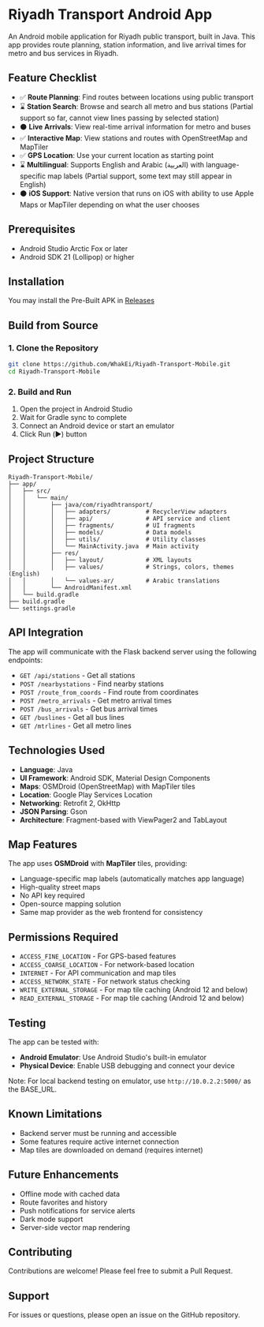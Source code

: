 # Riyadh Transport Android App

An Android mobile application for Riyadh public transport, built in Java. This app provides route planning, station information, and live arrival times for metro and bus services in Riyadh.

## Feature Checklist

- ✅ **Route Planning**: Find routes between locations using public transport
- ⌛ **Station Search**: Browse and search all metro and bus stations (Partial support so far, cannot view lines passing by selected station)
- ⚫ **Live Arrivals**: View real-time arrival information for metro and buses
- ✅ **Interactive Map**: View stations and routes with OpenStreetMap and MapTiler
- ✅ **GPS Location**: Use your current location as starting point
- ⌛ **Multilingual**: Supports English and Arabic (العربية) with language-specific map labels (Partial support, some text may still appear in English)
- ⚫ **iOS Support**: Native version that runs on iOS with ability to use Apple Maps or MapTiler depending on what the user chooses

## Prerequisites

- Android Studio Arctic Fox or later
- Android SDK 21 (Lollipop) or higher

## Installation
You may install the Pre-Built APK in [Releases](https://github.com/WhakEi/Riyadh-Transport-Mobile/releases)

## Build from Source

### 1. Clone the Repository

```bash
git clone https://github.com/WhakEi/Riyadh-Transport-Mobile.git
cd Riyadh-Transport-Mobile
```

### 2. Build and Run

1. Open the project in Android Studio
2. Wait for Gradle sync to complete
3. Connect an Android device or start an emulator
4. Click Run (▶️) button

## Project Structure

```
Riyadh-Transport-Mobile/
├── app/
│   ├── src/
│   │   └── main/
│   │       ├── java/com/riyadhtransport/
│   │       │   ├── adapters/          # RecyclerView adapters
│   │       │   ├── api/               # API service and client
│   │       │   ├── fragments/         # UI fragments
│   │       │   ├── models/            # Data models
│   │       │   ├── utils/             # Utility classes
│   │       │   └── MainActivity.java  # Main activity
│   │       ├── res/
│   │       │   ├── layout/            # XML layouts
│   │       │   ├── values/            # Strings, colors, themes (English)
│   │       │   └── values-ar/         # Arabic translations
│   │       └── AndroidManifest.xml
│   └── build.gradle
├── build.gradle
└── settings.gradle
```

## API Integration

The app will communicate with the Flask backend server using the following endpoints:

- `GET /api/stations` - Get all stations
- `POST /nearbystations` - Find nearby stations
- `POST /route_from_coords` - Find route from coordinates
- `POST /metro_arrivals` - Get metro arrival times
- `POST /bus_arrivals` - Get bus arrival times
- `GET /buslines` - Get all bus lines
- `GET /mtrlines` - Get all metro lines

## Technologies Used

- **Language**: Java
- **UI Framework**: Android SDK, Material Design Components
- **Maps**: OSMDroid (OpenStreetMap) with MapTiler tiles
- **Location**: Google Play Services Location
- **Networking**: Retrofit 2, OkHttp
- **JSON Parsing**: Gson
- **Architecture**: Fragment-based with ViewPager2 and TabLayout

## Map Features

The app uses **OSMDroid** with **MapTiler** tiles, providing:
- Language-specific map labels (automatically matches app language)
- High-quality street maps
- No API key required
- Open-source mapping solution
- Same map provider as the web frontend for consistency

## Permissions Required

- `ACCESS_FINE_LOCATION` - For GPS-based features
- `ACCESS_COARSE_LOCATION` - For network-based location
- `INTERNET` - For API communication and map tiles
- `ACCESS_NETWORK_STATE` - For network status checking
- `WRITE_EXTERNAL_STORAGE` - For map tile caching (Android 12 and below)
- `READ_EXTERNAL_STORAGE` - For map tile caching (Android 12 and below)

## Testing

The app can be tested with:
- **Android Emulator**: Use Android Studio's built-in emulator
- **Physical Device**: Enable USB debugging and connect your device

Note: For local backend testing on emulator, use `http://10.0.2.2:5000/` as the BASE_URL.

## Known Limitations

- Backend server must be running and accessible
- Some features require active internet connection
- Map tiles are downloaded on demand (requires internet)

## Future Enhancements

- Offline mode with cached data
- Route favorites and history
- Push notifications for service alerts
- Dark mode support
- Server-side vector map rendering

## Contributing

Contributions are welcome! Please feel free to submit a Pull Request.

## Support

For issues or questions, please open an issue on the GitHub repository.
